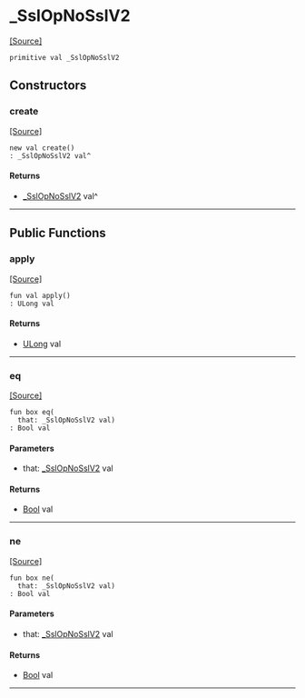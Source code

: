 # _SslOpNoSslV2
<span class="source-link">[[Source]](src/net-ssl/ssl_context.md#L27)</span>
```pony
primitive val _SslOpNoSslV2
```

## Constructors

### create
<span class="source-link">[[Source]](src/net-ssl/ssl_context.md#L27)</span>


```pony
new val create()
: _SslOpNoSslV2 val^
```

#### Returns

* [_SslOpNoSslV2](net-ssl-_SslOpNoSslV2.md) val^

---

## Public Functions

### apply
<span class="source-link">[[Source]](src/net-ssl/ssl_context.md#L27)</span>


```pony
fun val apply()
: ULong val
```

#### Returns

* [ULong](builtin-ULong.md) val

---

### eq
<span class="source-link">[[Source]](src/net-ssl/ssl_context.md#L27)</span>


```pony
fun box eq(
  that: _SslOpNoSslV2 val)
: Bool val
```
#### Parameters

*   that: [_SslOpNoSslV2](net-ssl-_SslOpNoSslV2.md) val

#### Returns

* [Bool](builtin-Bool.md) val

---

### ne
<span class="source-link">[[Source]](src/net-ssl/ssl_context.md#L27)</span>


```pony
fun box ne(
  that: _SslOpNoSslV2 val)
: Bool val
```
#### Parameters

*   that: [_SslOpNoSslV2](net-ssl-_SslOpNoSslV2.md) val

#### Returns

* [Bool](builtin-Bool.md) val

---


